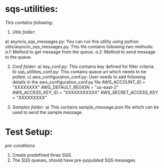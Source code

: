 # sqs-utilities:

_This contains following_:

1) _Utils folder_:

 a) asyncio_sqs_messages.py: You can run this utility using python utils/asyncio_sqs_messages.py. This file contains following two methods:
_a.1_: Method to get message from the queue.
_a.2_: Method to send message to the queue.

2) _Conf folder_:
a) key_conf.py: This contains key defined for filter criteria.
b) sqs_utilities_conf.py: This contains queue url which needs to be polled.
c) aws_configuration_conf.py: User needs to add following details in the aws_configuration_conf.py file
AWS_ACCOUNT_ID = "XXXXXXXX"
AWS_DEFAULT_REGION = "us-east-2"
AWS_ACCESS_KEY_ID = "XXXXXXXXXXX"
AWS_SECRET_ACCESS_KEY = "XXXXXXXXX"

3) _Samples folder_:
a) This contains sample_message.json file which can be used to send the sample message.

# Test Setup:

_pre-conditions_

1) Create predefined three SQS.
2) The SQS queues, should have pre-populated SQS messages.